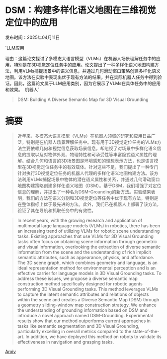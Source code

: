 # DSM：构建多样化语义地图在三维视觉定位中的应用

发布时间：2025年04月11日

`LLM应用

理由：这篇论文探讨了多模态大语言模型（VLMs）在机器人场景理解任务中的应用，特别是在3D视觉定位任务中的应用。论文提出了一种多样化语义地图构建方法，利用VLMs捕捉场景中的语义信息，并通过几何滑动窗口策略创建多样化语义地图。该方法在实验中表现出优于现有方法的结果，并在实际机器人任务中得到验证。因此，这篇论文属于LLM应用类别，因为它展示了VLMs在具体任务中的应用和效果。` `机器人`

> DSM: Building A Diverse Semantic Map for 3D Visual Grounding

# 摘要

> 近年来，多模态大语言模型（VLMs）在机器人领域的研究和应用日益广泛，特别是在机器人场景理解任务中。现有用于3D视觉定位任务的VLMs方法主要依赖几何和视觉信息获取场景信息，却忽视了对场景中多样化语义信息的提取以及对物体外观、物理特性和可承受性等丰富隐式语义属性的理解。结合几何和语言的3D场景图是环境感知的理想表示方法，也是语言模型在3D视觉定位任务中的有效载体。针对这些不足，我们提出了一种专门针对执行3D视觉定位任务的机器人代理的多样化语义地图构建方法。该方法利用VLMs捕捉场景中物体的潜在语义属性和关系，并通过几何滑动窗口地图构建策略创建多样化语义地图（DSM）。基于DSM，我们增强了对定位信息的理解，并提出了一种名为DSM-Grounding的新方法。实验结果表明，我们的方法在语义分割和3D视觉定位等任务中优于现有方法，特别是在整体指标上优于最先进的方法。此外，我们已在机器人上部署了该方法，验证了其在导航和抓取任务中的有效性。

> In recent years, with the growing research and application of multimodal large language models (VLMs) in robotics, there has been an increasing trend of utilizing VLMs for robotic scene understanding tasks. Existing approaches that use VLMs for 3D Visual Grounding tasks often focus on obtaining scene information through geometric and visual information, overlooking the extraction of diverse semantic information from the scene and the understanding of rich implicit semantic attributes, such as appearance, physics, and affordance. The 3D scene graph, which combines geometry and language, is an ideal representation method for environmental perception and is an effective carrier for language models in 3D Visual Grounding tasks. To address these issues, we propose a diverse semantic map construction method specifically designed for robotic agents performing 3D Visual Grounding tasks. This method leverages VLMs to capture the latent semantic attributes and relations of objects within the scene and creates a Diverse Semantic Map (DSM) through a geometry sliding-window map construction strategy. We enhance the understanding of grounding information based on DSM and introduce a novel approach named DSM-Grounding. Experimental results show that our method outperforms current approaches in tasks like semantic segmentation and 3D Visual Grounding, particularly excelling in overall metrics compared to the state-of-the-art. In addition, we have deployed this method on robots to validate its effectiveness in navigation and grasping tasks.

[Arxiv](https://arxiv.org/abs/2504.08307)